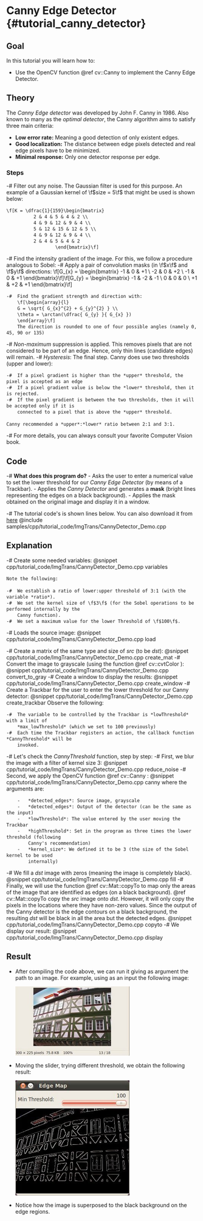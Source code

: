 Canny Edge Detector {#tutorial_canny_detector}
===================

Goal
----

In this tutorial you will learn how to:

-   Use the OpenCV function @ref cv::Canny to implement the Canny Edge Detector.

Theory
------

The *Canny Edge detector* was developed by John F. Canny in 1986. Also known to many as the
*optimal detector*, the Canny algorithm aims to satisfy three main criteria:
-   **Low error rate:** Meaning a good detection of only existent edges.
-   **Good localization:** The distance between edge pixels detected and real edge pixels have
    to be minimized.
-   **Minimal response:** Only one detector response per edge.

### Steps

-#  Filter out any noise. The Gaussian filter is used for this purpose. An example of a Gaussian
    kernel of \f$size = 5\f$ that might be used is shown below:

    \f[K = \dfrac{1}{159}\begin{bmatrix}
              2 & 4 & 5 & 4 & 2 \\
              4 & 9 & 12 & 9 & 4 \\
              5 & 12 & 15 & 12 & 5 \\
              4 & 9 & 12 & 9 & 4 \\
              2 & 4 & 5 & 4 & 2
                      \end{bmatrix}\f]

-#  Find the intensity gradient of the image. For this, we follow a procedure analogous to Sobel:
    -#  Apply a pair of convolution masks (in \f$x\f$ and \f$y\f$ directions:
        \f[G_{x} = \begin{bmatrix}
        -1 & 0 & +1  \\
        -2 & 0 & +2  \\
        -1 & 0 & +1
        \end{bmatrix}\f]\f[G_{y} = \begin{bmatrix}
        -1 & -2 & -1  \\
        0 & 0 & 0  \\
        +1 & +2 & +1
        \end{bmatrix}\f]

    -#  Find the gradient strength and direction with:
        \f[\begin{array}{l}
        G = \sqrt{ G_{x}^{2} + G_{y}^{2} } \\
        \theta = \arctan(\dfrac{ G_{y} }{ G_{x} })
        \end{array}\f]
        The direction is rounded to one of four possible angles (namely 0, 45, 90 or 135)

-#  *Non-maximum* suppression is applied. This removes pixels that are not considered to be part of
    an edge. Hence, only thin lines (candidate edges) will remain.
-#  *Hysteresis*: The final step. Canny does use two thresholds (upper and lower):

    -#  If a pixel gradient is higher than the *upper* threshold, the pixel is accepted as an edge
    -#  If a pixel gradient value is below the *lower* threshold, then it is rejected.
    -#  If the pixel gradient is between the two thresholds, then it will be accepted only if it is
        connected to a pixel that is above the *upper* threshold.

    Canny recommended a *upper*:*lower* ratio between 2:1 and 3:1.

-#  For more details, you can always consult your favorite Computer Vision book.

Code
----

-#  **What does this program do?**
    -   Asks the user to enter a numerical value to set the lower threshold for our *Canny Edge
        Detector* (by means of a Trackbar).
    -   Applies the *Canny Detector* and generates a **mask** (bright lines representing the edges
        on a black background).
    -   Applies the mask obtained on the original image and display it in a window.

-#  The tutorial code's is shown lines below. You can also download it from
    [here](https://github.com/opencv/opencv/tree/master/samples/cpp/tutorial_code/ImgTrans/CannyDetector_Demo.cpp)
    @include samples/cpp/tutorial_code/ImgTrans/CannyDetector_Demo.cpp

Explanation
-----------

-#  Create some needed variables:
    @snippet cpp/tutorial_code/ImgTrans/CannyDetector_Demo.cpp variables

    Note the following:

    -#  We establish a ratio of lower:upper threshold of 3:1 (with the variable *ratio*).
    -#  We set the kernel size of \f$3\f$ (for the Sobel operations to be performed internally by the
        Canny function).
    -#  We set a maximum value for the lower Threshold of \f$100\f$.

-#  Loads the source image:
    @snippet cpp/tutorial_code/ImgTrans/CannyDetector_Demo.cpp load

-#  Create a matrix of the same type and size of *src* (to be *dst*):
    @snippet cpp/tutorial_code/ImgTrans/CannyDetector_Demo.cpp create_mat
-#  Convert the image to grayscale (using the function @ref cv::cvtColor ):
    @snippet cpp/tutorial_code/ImgTrans/CannyDetector_Demo.cpp convert_to_gray
-#  Create a window to display the results:
    @snippet cpp/tutorial_code/ImgTrans/CannyDetector_Demo.cpp create_window
-#  Create a Trackbar for the user to enter the lower threshold for our Canny detector:
    @snippet cpp/tutorial_code/ImgTrans/CannyDetector_Demo.cpp create_trackbar
    Observe the following:

    -#  The variable to be controlled by the Trackbar is *lowThreshold* with a limit of
        *max_lowThreshold* (which we set to 100 previously)
    -#  Each time the Trackbar registers an action, the callback function *CannyThreshold* will be
        invoked.

-#  Let's check the *CannyThreshold* function, step by step:
    -#  First, we blur the image with a filter of kernel size 3:
        @snippet cpp/tutorial_code/ImgTrans/CannyDetector_Demo.cpp reduce_noise
    -#  Second, we apply the OpenCV function @ref cv::Canny :
        @snippet cpp/tutorial_code/ImgTrans/CannyDetector_Demo.cpp canny
        where the arguments are:

        -   *detected_edges*: Source image, grayscale
        -   *detected_edges*: Output of the detector (can be the same as the input)
        -   *lowThreshold*: The value entered by the user moving the Trackbar
        -   *highThreshold*: Set in the program as three times the lower threshold (following
            Canny's recommendation)
        -   *kernel_size*: We defined it to be 3 (the size of the Sobel kernel to be used
            internally)

-#  We fill a *dst* image with zeros (meaning the image is completely black).
    @snippet cpp/tutorial_code/ImgTrans/CannyDetector_Demo.cpp fill
-#  Finally, we will use the function @ref cv::Mat::copyTo to map only the areas of the image that are
    identified as edges (on a black background).
    @ref cv::Mat::copyTo copy the *src* image onto *dst*. However, it will only copy the pixels in the
    locations where they have non-zero values. Since the output of the Canny detector is the edge
    contours on a black background, the resulting *dst* will be black in all the area but the
    detected edges.
    @snippet cpp/tutorial_code/ImgTrans/CannyDetector_Demo.cpp copyto
-#  We display our result:
    @snippet cpp/tutorial_code/ImgTrans/CannyDetector_Demo.cpp display

Result
------

-   After compiling the code above, we can run it giving as argument the path to an image. For
    example, using as an input the following image:

    ![](images/Canny_Detector_Tutorial_Original_Image.jpg)

-   Moving the slider, trying different threshold, we obtain the following result:

    ![](images/Canny_Detector_Tutorial_Result.jpg)

-   Notice how the image is superposed to the black background on the edge regions.
